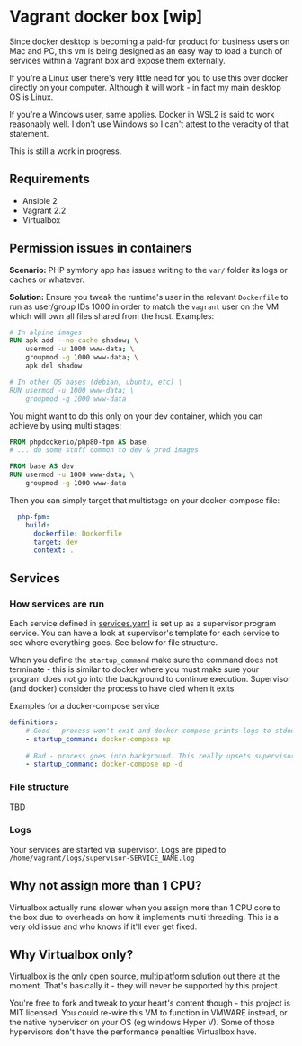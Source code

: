 # Vagrant docker box [wip]

Since docker desktop is becoming a paid-for product for business users on Mac and PC, this
vm is being designed as an easy way to load a bunch of services within a Vagrant box and 
expose them externally.

If you're a Linux user there's very little need for you to use this over docker directly 
on your computer. Although it will work - in fact my main desktop OS is Linux.

If you're a Windows user, same applies. Docker in WSL2 is said to work reasonably well.
I don't use Windows so I can't attest to the veracity of that statement.

This is still a work in progress.

## Requirements
 - Ansible 2
 - Vagrant 2.2
 - Virtualbox

## Permission issues in containers
**Scenario:** PHP symfony app has issues writing to the `var/` folder its logs or caches or
whatever.

**Solution:** Ensure you tweak the runtime's user in the relevant `Dockerfile` to run as user/group IDs 1000 in order 
to match the `vagrant` user on the VM which will own all files shared from the host. Examples:

```dockerfile
# In alpine images
RUN apk add --no-cache shadow; \
    usermod -u 1000 www-data; \
    groupmod -g 1000 www-data; \
    apk del shadow

# In other OS bases (debian, ubuntu, etc) \
RUN usermod -u 1000 www-data; \
    groupmod -g 1000 www-data
```

You might want to do this only on your dev container, which you can achieve by using
multi stages:

```dockerfile
FROM phpdockerio/php80-fpm AS base
# ... do some stuff common to dev & prod images

FROM base AS dev
RUN usermod -u 1000 www-data; \
    groupmod -g 1000 www-data
```

Then you can simply target that multistage on your docker-compose file:

```yaml
  php-fpm:
    build:
      dockerfile: Dockerfile
      target: dev
      context: .
```

## Services

### How services are run
Each service defined in [services.yaml](services.yaml) is set up as a supervisor program service. You can have a 
look at supervisor's template for each service to see where everything goes. See below for file structure.

When you define the `startup_command` make sure the command does not terminate - this is similar to docker where
you must make sure your program does not go into the background to continue execution. Supervisor (and docker) consider
the process to have died when it exits.

Examples for a docker-compose service
```yaml
definitions:
    # Good - process won't exit and docker-compose prints logs to stdout, which supervisor collects
    - startup_command: docker-compose up
 
    # Bad - process goes into background. This really upsets supervisor as it things your process terminated
    - startup_command: docker-compose up -d
```


### File structure
TBD

### Logs
Your services are started via supervisor. Logs are piped to `/home/vagrant/logs/supervisor-SERVICE_NAME.log` 


## Why not assign more than 1 CPU?
Virtualbox actually runs slower when you assign more than 1 CPU core to the box due to overheads on how it implements
multi threading. This is a very old issue and who knows if it'll ever get fixed.

## Why Virtualbox only?
Virtualbox is the only open source, multiplatform solution out there at the moment. That's basically it - they will
never be supported by this project.

You're free to fork and tweak to your heart's content though - this project is MIT licensed. You could re-wire this VM 
to function in VMWARE instead, or the native hypervisor on your OS (eg windows Hyper V). Some of those hypervisors 
don't have the performance penalties Virtualbox have. 
